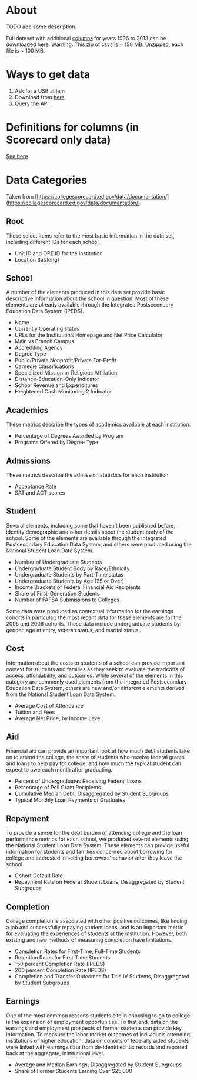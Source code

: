 # About

TODO add some description.


Full dataset with additional [columns](https://docs.google.com/spreadsheets/d/1lvDKrp6Azkr8D-MTOOUsEX61wPxcG2LSZlep_gdK4U8/pubhtml?gid=1332420733&single=true) for years 1996 to 2013 can be downloaded [here](https://collegescorecard.ed.gov/downloads/CollegeScorecard_Raw_Data.zip).  Warning: This zip of csvs is ~ 150 MB.  Unzipped, each file is ~ 100 MB.


# Ways to get data

1. Ask for a USB at jam
1. Download from [here](https://collegescorecard.ed.gov/downloads/Most-Recent-Cohorts-Scorecard-Elements.csv)
1. Query the [API]()


# Definitions for columns (in Scorecard only data)

[See here](./definitions.md)

# Data Categories

Taken from [https://collegescorecard.ed.gov/data/documentation/](https://collegescorecard.ed.gov/data/documentation/).

## Root

These select items refer to the most basic information in the data set, including different IDs for each school.

* Unit ID and OPE ID for the institution
* Location (lat/long)

## School

A number of the elements produced in this data set provide basic descriptive information about the school in question. Most of these elements are already available through the Integrated Postsecondary Education Data System (IPEDS).

* Name
* Currently Operating status
* URLs for the Institution’s Homepage and Net Price Calculator
* Main vs Branch Campus
* Accrediting Agency
* Degree Type
* Public/Private Nonprofit/Private For-Profit
* Carnegie Classifications
* Specialized Mission or Religious Affiliation
* Distance-Education-Only Indicator
* School Revenue and Expenditures
* Heightened Cash Monitoring 2 Indicator

## Academics

These metrics describe the types of academics available at each institution.

* Percentage of Degrees Awarded by Program
* Programs Offered by Degree Type

## Admissions

These metrics describe the admission statistics for each institution.

* Acceptance Rate
* SAT and ACT scores

## Student

Several elements, including some that haven’t been published before, identify demographic and other details about the student body of the school. Some of the elements are available through the Integrated Postsecondary Education Data System, and others were produced using the National Student Loan Data System.

* Number of Undergraduate Students
* Undergraduate Student Body by Race/Ethnicity
* Undergraduate Students by Part-Time status
* Undergraduate Students by Age (25 or Over)
* Income Brackets of Federal Financial Aid Recipients
* Share of First-Generation Students
* Number of FAFSA Submissions to Colleges

Some data were produced as contextual information for the earnings cohorts in particular; the most recent data for these elements are for the 2005 and 2006 cohorts. These data include undergraduate students by: gender, age at entry, veteran status, and marital status.

## Cost

Information about the costs to students of a school can provide important context for students and families as they seek to evaluate the tradeoffs of access, affordability, and outcomes. While several of the elements in this category are commonly used elements from the Integrated Postsecondary Education Data System, others are new and/or different elements derived from the National Student Loan Data System.

* Average Cost of Attendance
* Tuition and Fees
* Average Net Price, by Income Level

## Aid

Financial aid can provide an important look at how much debt students take on to attend the college, the share of students who receive federal grants and loans to help pay for college, and how much the typical student can expect to owe each month after graduating.

* Percent of Undergraduates Receiving Federal Loans
* Percentage of Pell Grant Recipients
* Cumulative Median Debt, Disaggregated by Student Subgroups
* Typical Monthly Loan Payments of Graduates

## Repayment

To provide a sense for the debt burden of attending college and the loan performance metrics for each school, we produced several elements using the National Student Loan Data System. These elements can provide useful information for students and families concerned about borrowing for college and interested in seeing borrowers’ behavior after they leave the school.

* Cohort Default Rate
* Repayment Rate on Federal Student Loans, Disaggregated by Student Subgroups

## Completion

College completion is associated with other positive outcomes, like finding a job and successfully repaying student loans, and is an important metric for evaluating the experiences of students at the institution. However, both existing and new methods of measuring completion have limitations.

* Completion Rates for First-Time, Full-Time Students
* Retention Rates for First-Time Students
* 150 percent Completion Rate (IPEDS)
* 200 percent Completion Rate (IPEDS)
* Completion and Transfer Outcomes for Title IV Students, Disaggregated by Student Subgroups

## Earnings

One of the most common reasons students cite in choosing to go to college is the expansion of employment opportunities. To that end, data on the earnings and employment prospects of former students can provide key information. To measure the labor market outcomes of individuals attending institutions of higher education, data on cohorts of federally aided students were linked with earnings data from de-identified tax records and reported back at the aggregate, institutional level.

* Average and Median Earnings, Disaggregated by Student Subgroups
* Share of Former Students Earning Over $25,000
